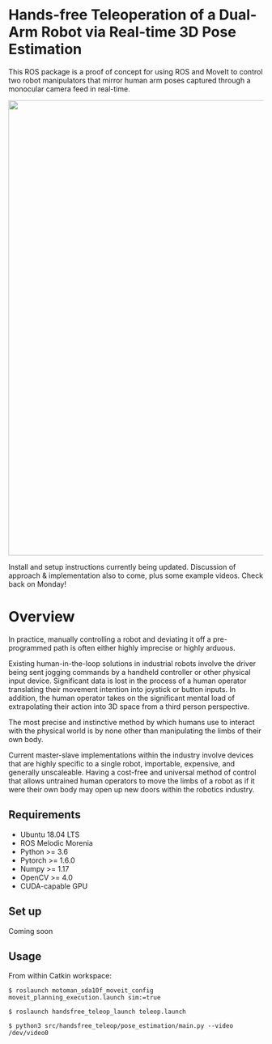 # Hands-free Teleoperation of a Dual-Arm Robot via Real-time 3D Pose Estimation

This ROS package is a proof of concept for using ROS and MoveIt to control two robot manipulators that mirror human arm poses captured through a monocular camera feed in real-time.

<img src="resources/example1.gif" width=900px>

Install and setup instructions currently being updated. Discussion of approach & implementation also to come, plus some example videos. Check back on Monday!

# Overview

In practice, manually controlling a robot and deviating it off a pre-programmed path is often either highly imprecise or highly arduous.

Existing human-in-the-loop solutions in industrial robots involve the driver being sent jogging commands by a handheld controller or other physical input device. Significant data is lost in the process of a human operator translating their movement intention into joystick or button inputs. In addition, the human operator takes on the significant mental load of extrapolating their action into 3D space from a third person perspective.

The most precise and instinctive method by which humans use to interact with the physical world is by none other than manipulating the limbs of their own body. 

Current master-slave implementations within the industry involve devices that are highly specific to a single robot, importable, expensive, and generally unscaleable. Having a cost-free and universal method of control that allows untrained human operators to move the limbs of a robot as if it were their own body may open up new doors within the robotics industry.

## Requirements
* Ubuntu 18.04 LTS
* ROS Melodic Morenia
* Python >= 3.6
* Pytorch >= 1.6.0
* Numpy >= 1.17
* OpenCV >= 4.0
* CUDA-capable GPU

## Set up
Coming soon

## Usage

From within Catkin workspace:
```
$ roslaunch motoman_sda10f_moveit_config moveit_planning_execution.launch sim:=true
```
```
$ roslaunch handsfree_teleop_launch teleop.launch
```
```
$ python3 src/handsfree_teleop/pose_estimation/main.py --video /dev/video0
```
